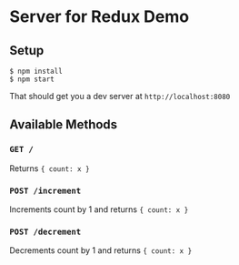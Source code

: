 # Server for Redux Demo

## Setup

```
$ npm install
$ npm start
```

That should get you a dev server at `http://localhost:8080`

## Available Methods

### `GET /`

Returns `{ count: x }`

### `POST /increment`

Increments count by 1 and returns `{ count: x }`

### `POST /decrement`

Decrements count by 1 and returns `{ count: x }`

